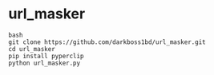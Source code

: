 # url_masker

```
bash
git clone https://github.com/darkboss1bd/url_masker.git
cd url_masker
pip install pyperclip
python url_masker.py
```
